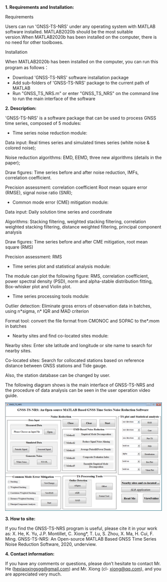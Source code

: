 **1. Requirements and Installation:**

Requirements

Users can run &#39;GNSS-TS-NRS&#39; under any operating system with MATLAB software installed. MATLAB2020b should be the most suitable version.When MATLAB2020b has been installed on the computer, there is no need for other toolboxes. 

Installation

When MATLAB2020b has been installed on the computer, you can run this program as follows：

- Download &#39;GNSS-TS-NRS&#39; software installation package
- Add sub-folders of &#39;GNSS-TS-NRS&#39; package to the current path of MATLAB
- Run &quot;GNSS\_TS\_NRS.m&quot; or enter &quot;GNSS\_TS\_NRS&quot; on the command line to run the main interface of the software

**2. Description:**

&#39;GNSS-TS-NRS&#39; is a software package that can be used to process GNSS time series, composed of 5 modules:

- Time series noise reduction module:

Data input: Real times series and simulated times series (white noise &amp; colored noise);

Noise reduction algorithms: EMD, EEMD, three new algorithms (details in the paper);

Draw figures: Time series before and after noise reduction, IMFs, correlation coefficient.

Precision assessment: correlation coefficient Root mean square error (RMSE), signal noise ratio (SNR);

- Common mode error (CME) mitigation module:

Data input: Daily solution time series and coordinate

Algorithms: Stacking filtering, weighted stacking filtering, correlation weighted stacking filtering, distance weighted filtering, principal component analysis

Draw figures: Time series before and after CME mitigation, root mean square (RMS)

Precision assessment: RMS

- Time series plot and statistical analysis module:

The module can plot the following figure: RMS, correlation coefficient, power spectral density (PSD), norm and alpha-stable distribution fitting, Box-whisker plot and Violin plot.

- Time series processing tools module:

Outlier detection: Eliminate gross errors of observation data in batches, using n\*sigma, n\* IQR and MAD criterion

Format tool: convert the file format from CMONOC and SOPAC to the\*.mom in batches

- Nearby sites and find co-located sites module:

Nearby sites: Enter site latitude and longitude or site name to search for nearby sites.

Co-located sites: Search for collocated stations based on reference distance between GNSS stations and Tide gauge.

Also, the station database can be changed by user.

The following diagram shows is the main interface of GNSS-TS-NRS and the procedure of data analysis can be seen in the user
operation video guide. 

![Image text](https://github.com/CL-Xiong/img-folder/blob/main/main.png)

**3. How to site:**

If you find the GNSS-TS-NRS program is useful, please cite it in your work as: X. He, K. Yu, J.P. Montillet, C. Xiong*, T. 
Lu, S. Zhou, X. Ma, H. Cui, F. Ming. GNSS-TS-NRS: An Open-source MATLAB Based GNSS Time Series Noise Reduction Software, 
2020, underview.

**4. Contact information:**

If you have any comments or questions, please don’t hesitate to contact Mr. He (hexiaoxingsgg@gmail.com) and Mr. Xiong (cl-
xiong@qq.com), and you are appreciated very much.
